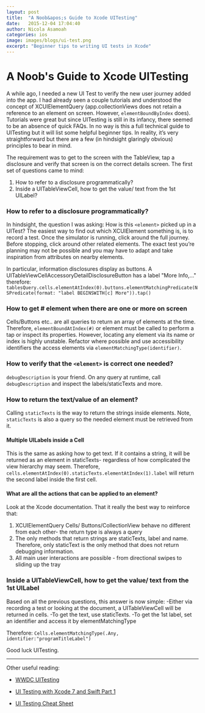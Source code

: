 ```yaml
---
layout: post
title:  "A Noob&apos;s Guide to Xcode UITesting"
date:   2015-12-04 17:04:40
author: Nicola Asamoah
categories: ios
image: images/blogs/ui-test.png
excerpt: "Beginner tips to writing UI tests in Xcode"
---
```


# A Noob&apos;s Guide to Xcode UITesting

A while ago, I needed a new UI Test to verify the new user journey added into the app. I had already seen a couple tutorials and understood the concept of XCUIElementQuery (app.collectionViews does not retain a reference to an element on screen. However, `elementBoundByIndex` does). Tutorials were great but since UITesting is still in its infancy, there seemed to be an absence of quick FAQs. In no way is this a full technical guide to UITesting but it will list some helpful beginner tips. In reality, it’s very straightforward but there are a few (in hindsight glaringly obvious) principles to bear in mind.

The requirement was to get to the screen with the TableView, tap a disclosure and verify that screen is on the correct details screen. The first set of questions came to mind:

 1. How to refer to a disclosure programmatically?
 2. Inside a UITableViewCell, how to get the value/ text from the 1st UILabel?

### How to refer to a disclosure programmatically?
In hindsight, the question I was asking: How is this `<element>` picked up in a UITest?
The easiest way to find out which XCUIElement something is, is to record a test. Once the simulator is running, click around the full journey. Before stopping, click around other related elements. The exact test you’re planning may not be possible and you may have to adapt and take inspiration from attributes on nearby elements.

In particular, information disclosures display as buttons. A UITableViewCellAccessoryDetailDisclosureButton has a label "More Info,..."  therefore:
`tablesQuery.cells.elementAtIndex(0).buttons.elementMatchingPredicate(NSPredicate(format: "label BEGINSWITH[c] More")).tap()`


### How to get # element when there are one or more on screen
Cells/Buttons etc.. are all queries to return an array of elements at the time. Therefore, `elementBoundAtIndex(#)` or element must be called to perform a tap or inspect its properties. However, locating any element via its name or index is highly unstable. Refactor where possible and use accessibility identifiers the access elements via `elementMatchingType(identifier)`.


### How to verify that the `<element>` is correct one needed?
`debugDescription` is your friend. On any query at runtime, call `debugDescription` and inspect the labels/staticTexts and more.


### How to return the text/value of an element?
Calling `staticTexts` is the way to return the strings inside elements. Note, `staticTexts` is also a query so the needed element must be retrieved from it.

#### Multiple UILabels inside a Cell
This is the same as asking how to get text. If it contains a string, it will be returned as an element in staticTexts- regardless of how complicated the view hierarchy may seem. Therefore, `cells.elementAtIndex(0).staticTexts.elementAtIndex(1).label` will return the second label inside the first cell.

#### What are all the actions that can be applied to an element?
Look at the Xcode documentation. That it really the best way to reinforce that:
1. XCUIElementQuery Cells/ Buttons/CollectionView behave no different from each other- the return type is always a query
2. The only methods that return strings are staticTexts, label and name. Therefore, only staticText is the only method that does not return debugging information.
3. All main user interactions are possible - from directional swipes to sliding up the tray


### Inside a UITableViewCell, how to get the value/ text from the 1st UILabel
Based on all the previous questions, this answer is now simple:
-Either via recording a test or looking at the document, a UITableViewCell will be returned in cells.
-To get the text, use staticTexts.
-To get the 1st label, set an identifier and access it by elementMatchingType

Therefore:
`Cells.elementMatchingType(.Any, identifier:"programTitleLabel")`

Good luck UITesting.


----------


Other useful reading:

- [WWDC UITesting](https://developer.apple.com/videos/play/wwdc2015-406/)

- [UI Testing with Xcode 7 and Swift Part 1](http://www.runtimecrash.com/2015/09/08/ui-testing-with-xcode-7-and-swift-part-1/)

- [UI Testing Cheat Sheet](https://github.com/joemasilotti/UI-Testing-Cheat-Sheet)

